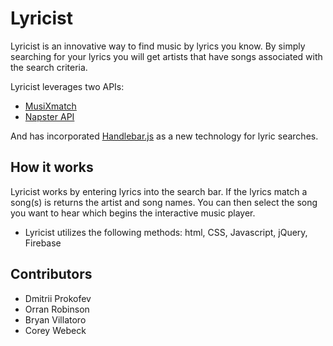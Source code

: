 # Lyricist

Lyricist is an innovative way to find music by lyrics you know. By simply searching for your lyrics you will get artists that have songs associated with the search criteria. 

Lyricist leverages two APIs:
  * [MusiXmatch](https://developer.musixmatch.com/)
  * [Napster API](https://developer.napster.com/)
  
 And has incorporated [Handlebar.js](https://handlebarsjs.com/) as a new technology for lyric searches.

## How it works
Lyricist works by entering lyrics into the search bar. If the lyrics match a song(s) is returns the artist and song names. You can then select the song you want to hear which begins the interactive music player.
  * Lyricist utilizes the following methods: html, CSS, Javascript, jQuery, Firebase

## Contributors
  * Dmitrii Prokofev
  * Orran Robinson
  * Bryan Villatoro
  * Corey Webeck
